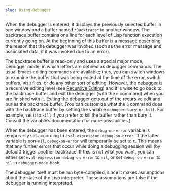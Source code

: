 ```yaml
---
slug: Using-Debugger
---
```


When the debugger is entered, it displays the previously selected buffer in one window and a buffer named `*Backtrace*` in another window. The backtrace buffer contains one line for each level of Lisp function execution currently going on. At the beginning of this buffer is a message describing the reason that the debugger was invoked (such as the error message and associated data, if it was invoked due to an error).

The backtrace buffer is read-only and uses a special major mode, Debugger mode, in which letters are defined as debugger commands. The usual Emacs editing commands are available; thus, you can switch windows to examine the buffer that was being edited at the time of the error, switch buffers, visit files, or do any other sort of editing. However, the debugger is a recursive editing level (see [Recursive Editing](Recursive-Editing)) and it is wise to go back to the backtrace buffer and exit the debugger (with the `q` command) when you are finished with it. Exiting the debugger gets out of the recursive edit and buries the backtrace buffer. (You can customize what the `q` command does with the backtrace buffer by setting the variable `debugger-bury-or-kill`. For example, set it to `kill` if you prefer to kill the buffer rather than bury it. Consult the variable’s documentation for more possibilities.)

When the debugger has been entered, the `debug-on-error` variable is temporarily set according to `eval-expression-debug-on-error`. If the latter variable is non-`nil`, `debug-on-error` will temporarily be set to `t`. This means that any further errors that occur while doing a debugging session will (by default) trigger another backtrace. If this is not what you want, you can either set `eval-expression-debug-on-error` to `nil`, or set `debug-on-error` to `nil` in `debugger-mode-hook`.

The debugger itself must be run byte-compiled, since it makes assumptions about the state of the Lisp interpreter. These assumptions are false if the debugger is running interpreted.
